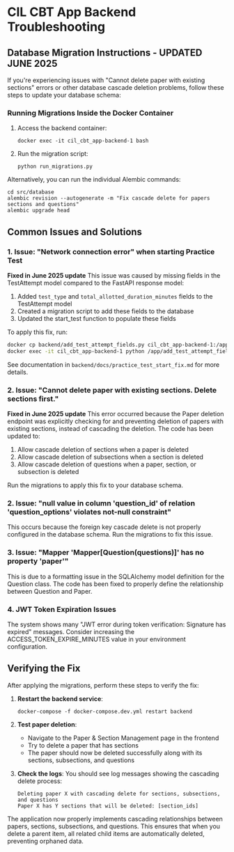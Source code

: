 # CIL CBT App Backend Troubleshooting

## Database Migration Instructions - UPDATED JUNE 2025

If you're experiencing issues with "Cannot delete paper with existing sections" errors or other database cascade deletion problems, follow these steps to update your database schema:

### Running Migrations Inside the Docker Container

1. Access the backend container:
   ```
   docker exec -it cil_cbt_app-backend-1 bash
   ```

2. Run the migration script:
   ```
   python run_migrations.py
   ```

Alternatively, you can run the individual Alembic commands:
```
cd src/database
alembic revision --autogenerate -m "Fix cascade delete for papers sections and questions"
alembic upgrade head
```

## Common Issues and Solutions

### 1. Issue: "Network connection error" when starting Practice Test

**Fixed in June 2025 update**
This issue was caused by missing fields in the TestAttempt model compared to the FastAPI response model:
1. Added `test_type` and `total_allotted_duration_minutes` fields to the TestAttempt model
2. Created a migration script to add these fields to the database
3. Updated the start_test function to populate these fields

To apply this fix, run:
```bash
docker cp backend/add_test_attempt_fields.py cil_cbt_app-backend-1:/app/
docker exec -it cil_cbt_app-backend-1 python /app/add_test_attempt_fields.py
```

See documentation in `backend/docs/practice_test_start_fix.md` for more details.

### 2. Issue: "Cannot delete paper with existing sections. Delete sections first."

**Fixed in June 2025 update**
This error occurred because the Paper deletion endpoint was explicitly checking for and preventing deletion of papers with existing sections, instead of cascading the deletion. The code has been updated to:
1. Allow cascade deletion of sections when a paper is deleted
2. Allow cascade deletion of subsections when a section is deleted
3. Allow cascade deletion of questions when a paper, section, or subsection is deleted

Run the migrations to apply this fix to your database schema.

### 2. Issue: "null value in column 'question_id' of relation 'question_options' violates not-null constraint"

This occurs because the foreign key cascade delete is not properly configured in the database schema.
Run the migrations to fix this issue.

### 3. Issue: "Mapper 'Mapper[Question(questions)]' has no property 'paper'"

This is due to a formatting issue in the SQLAlchemy model definition for the Question class.
The code has been fixed to properly define the relationship between Question and Paper.

### 4. JWT Token Expiration Issues

The system shows many "JWT error during token verification: Signature has expired" messages.
Consider increasing the ACCESS_TOKEN_EXPIRE_MINUTES value in your environment configuration.

## Verifying the Fix

After applying the migrations, perform these steps to verify the fix:

1. **Restart the backend service**:
   ```
   docker-compose -f docker-compose.dev.yml restart backend
   ```

2. **Test paper deletion**:
   - Navigate to the Paper & Section Management page in the frontend
   - Try to delete a paper that has sections
   - The paper should now be deleted successfully along with its sections, subsections, and questions

3. **Check the logs**:
   You should see log messages showing the cascading delete process:
   ```
   Deleting paper X with cascading delete for sections, subsections, and questions
   Paper X has Y sections that will be deleted: [section_ids]
   ```

The application now properly implements cascading relationships between papers, sections, subsections, and questions. This ensures that when you delete a parent item, all related child items are automatically deleted, preventing orphaned data.

